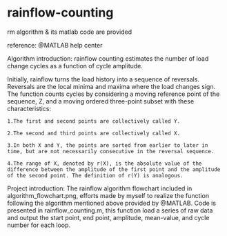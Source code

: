 # rainflow-counting
 rm algorithm & its matlab code are provided

reference: @MATLAB help center

Algorithm introduction:
 rainflow counting estimates the number of load change cycles as a function of cycle amplitude.

 Initially, rainflow turns the load history into a sequence of reversals. Reversals are the local minima and maxima where the load changes sign. The function counts cycles by considering a moving reference point of the sequence, Z, and a moving ordered three-point subset with these characteristics:

    1.The first and second points are collectively called Y.

    2.The second and third points are collectively called X.

    3.In both X and Y, the points are sorted from earlier to later in time, but are not necessarily consecutive in the reversal sequence.

    4.The range of X, denoted by r(X), is the absolute value of the difference between the amplitude of the first point and the amplitude of the second point. The definition of r(Y) is analogous.

Project introduction:
    The rainflow algorithm flowchart included in algorithm_flowchart.png, efforts made by myself to realize the function following the  algorithm mentioned above provided by @MATLAB.
    Code is presented in rainflow_counting.m, this function load a series of raw data and output the start point, end point, amplitude, mean-value, and cycle number for each loop.